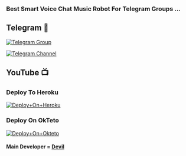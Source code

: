 ### Best Smart Voice Chat Music Robot For Telegram Groups ...


<p align="center"><a"https://te.legra.ph/  https://te.legra.ph/file/76b0023937415a3996d96.jpg"></a></p>

## Telegram 🏪

[![Telegram Group](https://img.shields.io/badge/Telegram-Group-royal_chatting)](https://t.me/royal_chatting)

[![Telegram Channel](https://img.shields.io/badge/Telegram-Channel-devilkaminaa)](https://t.me/devilkaminaa)

## YouTube 📺

### Deploy To Heroku

[![Deploy+On+Heroku](https://www.herokucdn.com/deploy/button.svg)](https://heroku.com/deploy?template=https://github.com/gobiop/gobiopmusicplayer)

### Deploy On OkTeto

[![Deploy+On+Okteto](https://img.shields.io/badge/Deploy%20To%20Okteto-informational?style=for-the-badge&logo=Okteto)](https://cloud.okteto.com/deploy?repository=https://github.com/gobiop/gobiopmusicplayer)


#### Main Developer = [Devil](https://t.me/wtf_royal_owner)
